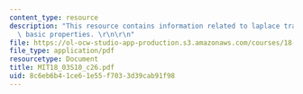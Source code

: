 ```yaml
---
content_type: resource
description: "This resource contains information related to laplace transform and\
  \ basic properties. \r\n\r\n"
file: https://ol-ocw-studio-app-production.s3.amazonaws.com/courses/18-03-differential-equations-spring-2010/8c6eb6b41ce61e55f7033d39cab91f98_MIT18_03S10_c26.pdf
file_type: application/pdf
resourcetype: Document
title: MIT18_03S10_c26.pdf
uid: 8c6eb6b4-1ce6-1e55-f703-3d39cab91f98
---
```

